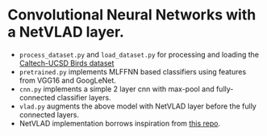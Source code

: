 # Convolutional Neural Networks with a NetVLAD layer.
- `process_dataset.py` and `load_dataset.py` for processing and loading the [Caltech-UCSD Birds dataset](http://www.vision.caltech.edu/visipedia/CUB-200-2011.html)
- `pretrained.py` implements MLFFNN based classifiers using features from VGG16 and GoogLeNet.
- `cnn.py` implements a simple 2 layer cnn with max-pool and fully-connected classifier layers.
- `vlad.py` augments the above model with NetVLAD layer before the fully connected layers.
- NetVLAD implementation borrows inspiration from [this repo](https://github.com/lyakaap/NetVLAD-pytorch).